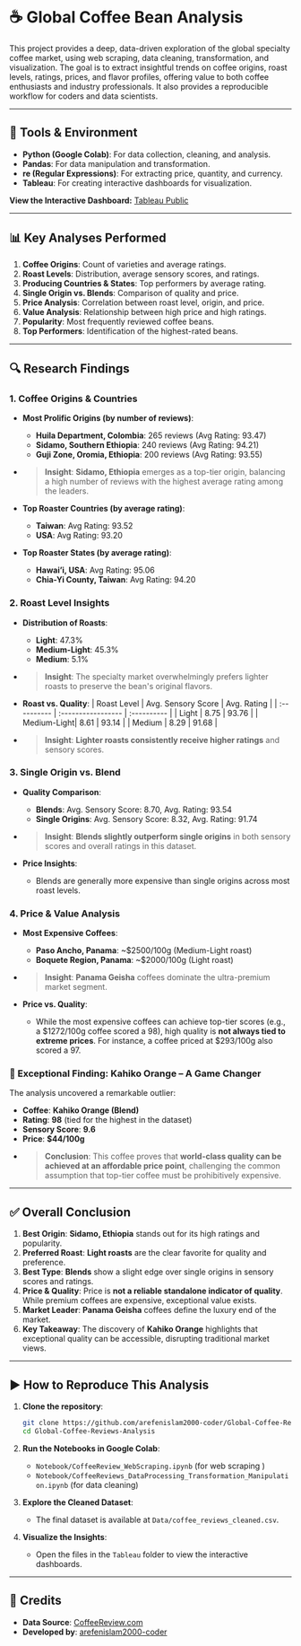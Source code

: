 # ☕ Global Coffee Bean Analysis

This project provides a deep, data-driven exploration of the global specialty coffee market, using web scraping, data cleaning, transformation, and visualization. The goal is to extract insightful trends on coffee origins, roast levels, ratings, prices, and flavor profiles, offering value to both coffee enthusiasts and industry professionals. It also provides a reproducible workflow for coders and data scientists.

---

## 🔧 Tools & Environment

- **Python (Google Colab)**: For data collection, cleaning, and analysis.
- **Pandas**: For data manipulation and transformation.
- **re (Regular Expressions)**: For extracting price, quantity, and currency.
- **Tableau**: For creating interactive dashboards for visualization.

**View the Interactive Dashboard:** [Tableau Public](https://public.tableau.com/app/profile/arefen.islam/viz/Global_Coffee_Beans_Analysis/OverviewDashboard1 )

---

## 📊 Key Analyses Performed

1.  **Coffee Origins**: Count of varieties and average ratings.
2.  **Roast Levels**: Distribution, average sensory scores, and ratings.
3.  **Producing Countries & States**: Top performers by average rating.
4.  **Single Origin vs. Blends**: Comparison of quality and price.
5.  **Price Analysis**: Correlation between roast level, origin, and price.
6.  **Value Analysis**: Relationship between high price and high ratings.
7.  **Popularity**: Most frequently reviewed coffee beans.
8.  **Top Performers**: Identification of the highest-rated beans.

---

## 🔍 Research Findings

### 1. Coffee Origins & Countries

-   **Most Prolific Origins (by number of reviews)**:
    -   **Huila Department, Colombia**: 265 reviews (Avg Rating: 93.47)
    -   **Sidamo, Southern Ethiopia**: 240 reviews (Avg Rating: 94.21)
    -   **Guji Zone, Oromia, Ethiopia**: 200 reviews (Avg Rating: 93.55)
-   > **Insight**: **Sidamo, Ethiopia** emerges as a top-tier origin, balancing a high number of reviews with the highest average rating among the leaders.

-   **Top Roaster Countries (by average rating)**:
    -   **Taiwan**: Avg Rating: 93.52
    -   **USA**: Avg Rating: 93.20

-   **Top Roaster States (by average rating)**:
    -   **Hawai’i, USA**: Avg Rating: 95.06
    -   **Chia-Yi County, Taiwan**: Avg Rating: 94.20

### 2. Roast Level Insights

-   **Distribution of Roasts**:
    -   **Light**: 47.3%
    -   **Medium-Light**: 45.3%
    -   **Medium**: 5.1%
-   > **Insight**: The specialty market overwhelmingly prefers lighter roasts to preserve the bean's original flavors.

-   **Roast vs. Quality**:
    | Roast Level | Avg. Sensory Score | Avg. Rating |
    | :---------- | :----------------- | :---------- |
    | Light | 8.75 | 93.76 |
    | Medium-Light| 8.61 | 93.14 |
    | Medium | 8.29 | 91.68 |
-   > **Insight**: **Lighter roasts consistently receive higher ratings** and sensory scores.

### 3. Single Origin vs. Blend

-   **Quality Comparison**:
    -   **Blends**: Avg. Sensory Score: 8.70, Avg. Rating: 93.54
    -   **Single Origins**: Avg. Sensory Score: 8.32, Avg. Rating: 91.74
-   > **Insight**: **Blends slightly outperform single origins** in both sensory scores and overall ratings in this dataset.

-   **Price Insights**:
    -   Blends are generally more expensive than single origins across most roast levels.

### 4. Price & Value Analysis

-   **Most Expensive Coffees**:
    -   **Paso Ancho, Panama**: ~$2500/100g (Medium-Light roast)
    -   **Boquete Region, Panama**: ~$2000/100g (Light roast)
-   > **Insight**: **Panama Geisha** coffees dominate the ultra-premium market segment.

-   **Price vs. Quality**:
    -   While the most expensive coffees can achieve top-tier scores (e.g., a $1272/100g coffee scored a 98), high quality is **not always tied to extreme prices**. For instance, a coffee priced at $293/100g also scored a 97.

### 🌟 Exceptional Finding: Kahiko Orange – A Game Changer

The analysis uncovered a remarkable outlier:

-   **Coffee**: **Kahiko Orange (Blend)**
-   **Rating**: **98** (tied for the highest in the dataset)
-   **Sensory Score**: **9.6**
-   **Price**: **$44/100g**
-   > **Conclusion**: This coffee proves that **world-class quality can be achieved at an affordable price point**, challenging the common assumption that top-tier coffee must be prohibitively expensive.

---

## ✅ Overall Conclusion

1.  **Best Origin**: **Sidamo, Ethiopia** stands out for its high ratings and popularity.
2.  **Preferred Roast**: **Light roasts** are the clear favorite for quality and preference.
3.  **Best Type**: **Blends** show a slight edge over single origins in sensory scores and ratings.
4.  **Price & Quality**: Price is **not a reliable standalone indicator of quality**. While premium coffees are expensive, exceptional value exists.
5.  **Market Leader**: **Panama Geisha** coffees define the luxury end of the market.
6.  **Key Takeaway**: The discovery of **Kahiko Orange** highlights that exceptional quality can be accessible, disrupting traditional market views.

---

## ▶️ How to Reproduce This Analysis

1.  **Clone the repository**:
    ```bash
    git clone https://github.com/arefenislam2000-coder/Global-Coffee-Reviews-Analysis.git
    cd Global-Coffee-Reviews-Analysis
    ```

2.  **Run the Notebooks in Google Colab**:
    -   `Notebook/CoffeeReview_WebScraping.ipynb` (for web scraping )
    -   `Notebook/CoffeeReviews_DataProcessing_Transformation_Manipulation.ipynb` (for data cleaning)

3.  **Explore the Cleaned Dataset**:
    -   The final dataset is available at `Data/coffee_reviews_cleaned.csv`.

4.  **Visualize the Insights**:
    -   Open the files in the `Tableau` folder to view the interactive dashboards.

---

## 🙌 Credits

-   **Data Source**: [CoffeeReview.com](https://www.coffeereview.com/ )
-   **Developed by**: [arefenislam2000-coder](https://github.com/arefenislam2000-coder )
